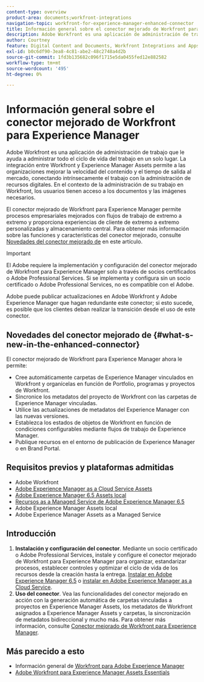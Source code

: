 ```yaml
---
content-type: overview
product-area: documents;workfront-integrations
navigation-topic: workfront-for-experience-manager-enhanced-connector
title: Información general sobre el conector mejorado de Workfront para Experience Manager
description: Adobe Workfront es una aplicación de administración de trabajo que le ayuda a administrar todo el ciclo de vida del trabajo en un solo lugar. La integración entre Workfront y Experience Manager Assets permite a las organizaciones mejorar la velocidad del contenido y el tiempo de salida al mercado, conectando intrínsecamente el trabajo con la administración de recursos digitales. En el contexto de la administración de su trabajo en Workfront, los usuarios tienen acceso a los documentos y las imágenes necesarios.
author: Courtney
feature: Digital Content and Documents, Workfront Integrations and Apps
exl-id: b0c6df90-3ea8-4c81-abe2-48c2748a4d2b
source-git-commit: 1fd3b135682c096f1715e5da0455fed12e882582
workflow-type: tm+mt
source-wordcount: '495'
ht-degree: 0%

---
```


# Información general sobre el conector mejorado de Workfront para Experience Manager

<!-- Audited: 01/2024 -->

Adobe Workfront es una aplicación de administración de trabajo que le ayuda a administrar todo el ciclo de vida del trabajo en un solo lugar. La integración entre Workfront y Experience Manager Assets permite a las organizaciones mejorar la velocidad del contenido y el tiempo de salida al mercado, conectando intrínsecamente el trabajo con la administración de recursos digitales. En el contexto de la administración de su trabajo en Workfront, los usuarios tienen acceso a los documentos y las imágenes necesarios.

El conector mejorado de Workfront para Experience Manager permite procesos empresariales mejorados con flujos de trabajo de extremo a extremo y proporciona experiencias de cliente de extremo a extremo personalizadas y almacenamiento central. Para obtener más información sobre las funciones y características del conector mejorado, consulte [Novedades del conector mejorado de](#what-s-new-in-the-enhanced-connector) en este artículo.

>[!IMPORTANT]
>
>El Adobe requiere la implementación y configuración del conector mejorado de Workfront para Experience Manager solo a través de socios certificados o Adobe Professional Services. Si se implementa y configura sin un socio certificado o Adobe Professional Services, no es compatible con el Adobe.
>
>Adobe puede publicar actualizaciones en Adobe Workfront y Adobe Experience Manager que hagan redundante este conector; si esto sucede, es posible que los clientes deban realizar la transición desde el uso de este conector.

## Novedades del conector mejorado de {#what-s-new-in-the-enhanced-connector}

El conector mejorado de Workfront para Experience Manager ahora le permite:

* Cree automáticamente carpetas de Experience Manager vinculados en Workfront y organícelas en función de Portfolio, programas y proyectos de Workfront.
* Sincronice los metadatos del proyecto de Workfront con las carpetas de Experience Manager vinculadas.
* Utilice las actualizaciones de metadatos del Experience Manager con las nuevas versiones.
* Establezca los estados de objetos de Workfront en función de condiciones configurables mediante flujos de trabajo de Experience Manager.
* Publique recursos en el entorno de publicación de Experience Manager o en Brand Portal.

## Requisitos previos y plataformas admitidas

* Adobe Workfront
* [Adobe Experience Manager as a Cloud Service Assets](https://helpx.adobe.com/legal/product-descriptions/adobe-experience-manager-cloud-service.html)
* [Adobe Experience Manager 6.5 Assets local](https://helpx.adobe.com/legal/product-descriptions/adobe-experience-manager-on-premise.html)
* [Recursos as a Managed Service de Adobe Experience Manager 6.5](https://helpx.adobe.com/legal/product-descriptions/adobe-experience-manager-managed-services.html)
* Adobe Experience Manager Assets local
* Adobe Experience Manager Assets as a Managed Service

## Introducción

1. **Instalación y configuración del conector**. Mediante un socio certificado o Adobe Professional Services, instale y configure el conector mejorado de Workfront para Experience Manager para organizar, estandarizar procesos, establecer controles y optimizar el ciclo de vida de los recursos desde la creación hasta la entrega. [Instalar en Adobe Experience Manager 6.5](https://experienceleague.adobe.com/docs/experience-manager-65/assets/integrations/workfront-integrations.html) o [instalar en Adobe Experience Manager as a Cloud Service](https://experienceleague.adobe.com/docs/experience-manager-cloud-service/assets/integrations/workfront-connector-install.html).
1. **Uso del conector**. Vea las funcionalidades del conector mejorado en acción con la generación automática de carpetas vinculadas a proyectos en Experience Manager Assets, los metadatos de Workfront asignados a Experience Manager Assets y carpetas, la sincronización de metadatos bidireccional y mucho más. Para obtener más información, consulte [Conector mejorado de Workfront para Experience Manager](../../../documents/workfront-and-experience-manager-integrations/workfront-for-experience-manager-enhanced-connector/workfront-for-aem-enhanced-connector.md).

## Más parecido a esto

* Información general de [Workfront para Adobe Experience Manager](https://www.workfront.com/integrations/adobe/experience-manager)
* [Adobe Workfront para Experience Manager Assets Essentials](../../../documents/adobe-workfront-for-experience-manager-assets-essentials/workfront-for-aem-asset-essentials.md)
